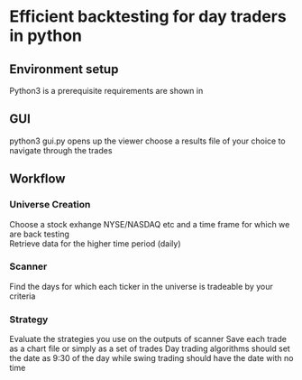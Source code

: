 # Efficient backtesting for day traders in python 

## Environment setup
Python3 is a prerequisite
requirements are shown in 

## GUI
python3 gui.py opens up the viewer
choose a results file of your choice to navigate through the trades

## Workflow

### Universe Creation
Choose a stock exhange NYSE/NASDAQ etc and a time frame for which we are back testing\
Retrieve data for the higher time period (daily)

### Scanner
Find the days for which each ticker in the universe is tradeable by your criteria

### Strategy
Evaluate the strategies you use on the outputs of scanner
Save each trade as a chart file or simply as a set of trades
Day trading algorithms should set the date as 9:30 of the day while swing trading should have the date with no time 
